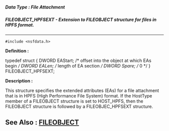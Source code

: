 ##### Data Type : File Attachment
##### FILEOBJECT_HPFSEXT - Extension to FILEOBJECT structure for files in HPFS format.
---
```
#include <nsfdata.h>
```

**Definition :**

typedef struct {
   DWORD EAStart; /* offset into the object at which EAs begin */
   DWORD EALen;   /* length of EA section */
   DWORD Spare;   /* 0 */
} FILEOBJECT_HPFSEXT;

**Description :**

This structure specifies the extended attributes (EAs) for a file attachment that is in HPFS (High Performance File System) format.  If the HostType member of a FILEOBJECT structure is set to HOST_HPFS, then the FILEOBJECT structure is followed by a FILEOBJEC_HPFSEXT structure.


**See Also :**
[FILEOBJECT](/domino-c-api-docs/reference/Data/FILEOBJECT)
---

